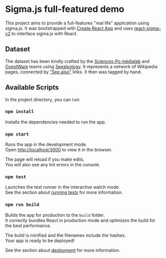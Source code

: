 # Sigma.js full-featured demo

This project aims to provide a full-features "real life" application using sigma.js. It was bootstrapped with [Create React App](https://github.com/facebook/create-react-app) and uses [react-sigma-v2](https://github.com/sim51/react-sigma-v2) to interface sigma.js with React.

## Dataset

The dataset has been kindly crafted by the [Sciences-Po médialab](https://medialab.sciencespo.fr/) and [OuestWare](https://www.ouestware.com/en/) teams using [Seealsology](https://densitydesign.github.io/strumentalia-seealsology/). It represents a network of Wikipedia pages, connected by ["See also"](https://en.wikipedia.org/wiki/See_also) links. It then was tagged by hand.

## Available Scripts

In the project directory, you can run:

### `npm install`

Installs the dependencies needed to run the app.

### `npm start`

Runs the app in the development mode.\
Open [http://localhost:5000](http://localhost:5000) to view it in the browser.

The page will reload if you make edits.\
You will also see any lint errors in the console.

### `npm test`

Launches the test runner in the interactive watch mode.\
See the section about [running tests](https://facebook.github.io/create-react-app/docs/running-tests) for more information.

### `npm run build`

Builds the app for production to the `build` folder.\
It correctly bundles React in production mode and optimizes the build for the best performance.

The build is minified and the filenames include the hashes.\
Your app is ready to be deployed!

See the section about [deployment](https://facebook.github.io/create-react-app/docs/deployment) for more information.
